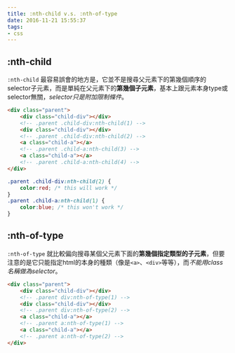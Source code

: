 ```yaml
---
title: :nth-child v.s. :nth-of-type
date: 2016-11-21 15:55:37
tags:
- css
---
```


## :nth-child

`:nth-child` 最容易誤會的地方是，它並不是搜尋父元素下的第幾個順序的selector子元素，而是單純在父元素下的**第幾個子元素**，基本上跟元素本身type或selector無關，*selector只是附加限制條件*。

```html
<div class="parent">
    <div class="child-div"></div> 
    <!-- .parent .child-div:nth-child(1) -->
    <div class="child-div"></div>
    <!-- .parent .child-div:nth-child(2) -->
    <a class="child-a"></a>
    <!-- .parent .child-a:nth-child(3) -->
    <a class="child-a"></a>
    <!-- .parent .child-a:nth-child(4) -->
</div>
```
```css
.parent .child-div:nth-child(2) {
    color:red; /* this will work */
}
.parent .child-a:nth-child(1) {
    color:blue; /* this won't work */
}
```

## :nth-of-type

`:nth-of-type` 就比較偏向搜尋某個父元素下面的**第幾個指定類型的子元素**，但要注意的是它只能指定html的本身的種類（像是`<a>`、`<div>`等等），而*不能用class名稱做為selector*。

```html
<div class="parent">
    <div class="child-div"></div> 
    <!-- .parent div:nth-of-type(1) -->
    <div class="child-div"></div>
    <!-- .parent div:nth-of-type(2) -->
    <a class="child-a"></a>
    <!-- .parent a:nth-of-type(1) -->
    <a class="child-a"></a>
    <!-- .parent a:nth-of-type(2) -->
</div>
```